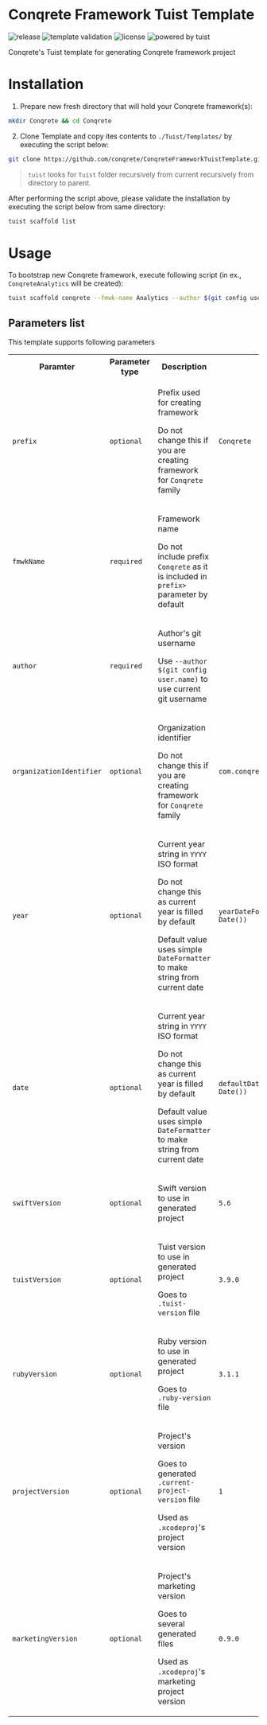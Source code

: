 # Conqrete Framework Tuist Template

![release](https://img.shields.io/github/v/release/conqrete/ConqreteFrameworkTuistTemplate?display_name=tag&sort=date)
![template validation](https://img.shields.io/github/workflow/status/conqrete/ConqreteFrameworkTuistTemplate/Validate%20Template?label=template%20validation)
![license](https://img.shields.io/github/license/conqrete/ConqreteFrameworkTuistTemplate)
![powered by tuist](https://img.shields.io/badge/powered%20by-Tuist-blue)

Conqrete's Tuist template for generating Conqrete framework project

# Installation

1. Prepare new fresh directory that will hold your Conqrete framework(s):
```sh
mkdir Conqrete && cd Conqrete
```

2. Clone Template and copy ites contents to `./Tuist/Templates/` by executing the script below:

```sh
git clone https://github.com/conqrete/ConqreteFrameworkTuistTemplate.git
```

> `tuist` looks for `Tuist` folder recursively from current recursively from directory to parent. 

After performing the script above, please validate the installation by executing the script below from same directory:

```sh
tuist scaffold list
```

# Usage

To bootstrap new Conqrete framework, execute following script (in ex., `ConqreteAnalytics` will be created):

```sh
tuist scaffold conqrete --fmwk-name Analytics --author $(git config user.name)
```

## Parameters list

This template supports following parameters

<table>
    <tr>
        <th>Paramter</th>
        <th>Parameter type</th>
        <th>Description</th>
        <th>Default value</th>
    </tr>
    <tr>
        <td><code>prefix</code></td>
        <td><code>optional</code></td>
        <td>
            <p>Prefix used for creating framework</p>
            <p>
                Do not change this if you are creating framework
                for <code>Conqrete</code> family
            </p>
        </td>
        <td><code>Conqrete</code></td>
    </tr>
    <tr>
        <td><code>fmwkName</code></td>
        <td><code>required</code></td>
        <td>
            <p>Framework name</p>
            <p>
                Do not include prefix <code>Conqrete</code>
                as it is included in <code>prefix></code> parameter by default
            </p>
        </td>
        <td></td>
    </tr>
    <tr>
        <td><code>author</code></td>
        <td><code>required</code></td>
        <td>
            <p>Author's git username</p>
            <p>
                Use <code>--author $(git config user.name)</code>
                to use current git username
            </p>
        </td>
        <td></td>
    </tr>
    <tr>
        <td><code>organizationIdentifier</code></td>
        <td><code>optional</code></td>
        <td>
            <p>Organization identifier</p>
            <p>
                Do not change this if you are creating framework
                for <code>Conqrete</code> family
            </p>
        </td>
        <td><code>com.conqrete</code></td>
    </tr>
    <tr>
        <td><code>year</code></td>
        <td><code>optional</code></td>
        <td>
            <p>Current year string in <code>YYYY</code> ISO format</p>
            <p>
                Do not change this as current year
                is filled by default
            </p>
            <p>
                Default value uses simple <code>DateFormatter</code> to make string from current date
            </p>
        </td>
        <td>
            <code>yearDateFormatter.string(from: Date())</code>
        </td>
    </tr>
    <tr>
        <td><code>date</code></td>
        <td><code>optional</code></td>
        <td>
            <p>Current year string in <code>YYYY</code> ISO format</p>
            <p>
                Do not change this as current year
                is filled by default
            </p>
            <p>
                Default value uses simple <code>DateFormatter</code> to make string from current date
            </p>
        </td>
        <td>
            <code>defaultDateFormatter.string(from: Date())</code>
        </td>
    </tr>
    <tr>
        <td><code>swiftVersion</code></td>
        <td><code>optional</code></td>
        <td>
            <p>Swift version to use in generated project</p>
        </td>
        <td><code>5.6</code></td>
    </tr>
    <tr>
        <td><code>tuistVersion</code></td>
        <td><code>optional</code></td>
        <td>
            <p>Tuist version to use in generated project</p>
            <p>Goes to <code>.tuist-version</code> file</p>
        </td>
        <td><code>3.9.0</code></td>
    </tr>
    <tr>
        <td><code>rubyVersion</code></td>
        <td><code>optional</code></td>
        <td>
            <p>Ruby version to use in generated project</p>
            <p>Goes to <code>.ruby-version</code> file</p>
        </td>
        <td><code>3.1.1</code></td>
    </tr>
    <tr>
        <td><code>projectVersion</code></td>
        <td><code>optional</code></td>
        <td>
            <p>Project's version</p>
            <p>
                Goes to generated
                <code>.current-project-version</code> file
            </p>
            <p>Used as <code>.xcodeproj</code>'s project version</p>
        </td>
        <td><code>1</code></td>
    </tr>
    <tr>
        <td><code>marketingVersion</code></td>
        <td><code>optional</code></td>
        <td>
            <p>Project's marketing version</p>
            <p>Goes to several generated files</p>
            <p>Used as <code>.xcodeproj</code>'s marketing project version</p>
        </td>
        <td><code>0.9.0</code></td>
    </tr>
</table>

